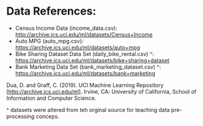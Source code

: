 # Data References:
* Census Income Data (income_data.csv): http://archive.ics.uci.edu/ml/datasets/Census+Income 
* Auto MPG (auto_mpg.csv): https://archive.ics.uci.edu/ml/datasets/auto+mpg
* Bike Sharing Dataset Data Set (daily_bike_rental.csv) ^: https://archive.ics.uci.edu/ml/datasets/bike+sharing+dataset
* Bank Marketing Data Set (bank_marketing_dataset.csv) ^: https://archive.ics.uci.edu/ml/datasets/bank+marketing


Dua, D. and Graff, C. (2019). UCI Machine Learning Repository [http://archive.ics.uci.edu/ml]. Irvine, CA: University of California, School of Information and Computer Science. 

^ datasets were altered from teh orginal source for teaching data pre-processing conceps.
